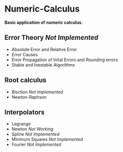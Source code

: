 # Numeric-Calculus
**Basic application of numeric calculus.**  
## Error Theory  *Not Implemented*
- Absolute Error and Relative Error 
- Error Causes
- Error Propagation of Inital Errors and Rounding errors
- Stable and Inestable Algorithms
## Root calculus  
- Bisction *Not Implemented*
- Newton-Raphson

## Interpolators  
- Lagrange
- Newton *Not Working*
- Spline *Not Implemented*
- Minimum Squares *Not Implemented*
- Fourier *Not Implemented*
